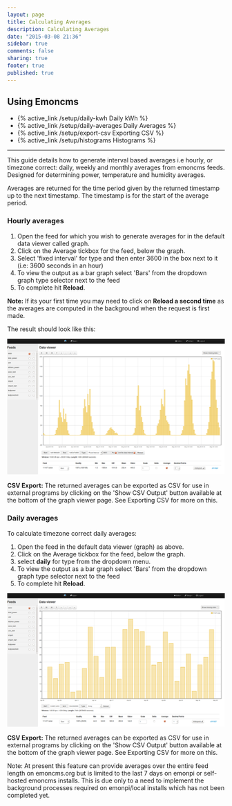 ```yaml
---
layout: page
title: Calculating Averages
description: Calculating Averages
date: "2015-03-08 21:36"
sidebar: true
comments: false
sharing: true
footer: true
published: true
---
```


## Using Emoncms

- {% active_link /setup/daily-kwh Daily kWh %}
- {% active_link /setup/daily-averages Daily Averages %}
- {% active_link /setup/export-csv Exporting CSV %}
- {% active_link /setup/histograms Histograms %}


***

This guide details how to generate interval based averages i.e hourly, or timezone correct: daily, weekly and monthly averages from emoncms feeds. Designed for determining power, temperature and humidity averages.

Averages are returned for the time period given by the returned timestamp up to the next timestamp. The timestamp is for the start of the average period.

### Hourly averages

1. Open the feed for which you wish to generate averages for in the default data viewer called graph.
2. Click on the Average tickbox for the feed, below the graph.
3. Select 'fixed interval' for type and then enter 3600 in the box next to it (i.e: 3600 seconds in an hour)
4. To view the output as a bar graph select 'Bars' from the dropdown graph type selector next to the feed
5. To complete hit **Reload**.

**Note:** If its your first time you may need to click on **Reload a second time** as the averages are computed in the background when the request is first made.

The result should look like this:

![hourlyaverage.png](/images/setup/hourlyaverage.png)

**CSV Export:** The returned averages can be exported as CSV for use in external programs by clicking on the 'Show CSV Output' button available at the bottom of the graph viewer page. See Exporting CSV for more on this.

### Daily averages

To calculate timezone correct daily averages:

1. Open the feed in the default data viewer (graph) as above.
2. Click on the Average tickbox for the feed, below the graph.
3. select **daily** for type from the dropdown menu.
4. To view the output as a bar graph select 'Bars' from the dropdown graph type selector next to the feed
5. To complete hit **Reload**.

![dailyaverage.png](/images/setup/dailyaverage.png)

**CSV Export:** The returned averages can be exported as CSV for use in external programs by clicking on the 'Show CSV Output' button available at the bottom of the graph viewer page. See Exporting CSV for more on this.

Note: At present this feature can provide averages over the entire feed length on emoncms.org but is limited to the last 7 days on emonpi or self-hosted emoncms installs. This is due only to a need to implement the background processes required on emonpi/local installs which has not been completed yet.
